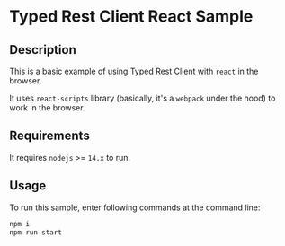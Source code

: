 # Typed Rest Client React Sample

## Description

This is a basic example of using Typed Rest Client with `react` in the browser.

It uses `react-scripts` library (basically, it's a `webpack` under the hood) to work in the browser.

## Requirements

It requires `nodejs` >= `14.x` to run.

## Usage

To run this sample, enter following commands at the command line:

```sh
npm i
npm run start
```
